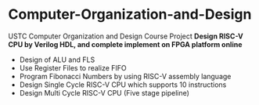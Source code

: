 # Computer-Organization-and-Design
USTC Computer Organization and Design Course Project
**Design RISC-V CPU by Verilog HDL, and complete implement on FPGA platform online** 

- Design of ALU and FLS  
- Use Register Files to realize FIFO
- Program Fibonacci Numbers by using RISC-V assembly language
- Design Single Cycle RISC-V CPU which supports 10 instructions
- Design Multi Cycle RISC-V CPU (Five stage pipeline)
